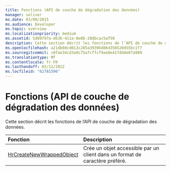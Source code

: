 ```yaml
---
title: Fonctions (API de couche de dégradation des données)
manager: soliver
ms.date: 03/09/2015
ms.audience: Developer
ms.topic: overview
ms.localizationpriority: medium
ms.assetid: 5d89797a-d636-411a-8e8b-28dbcac5af50
description: Cette section décrit les fonctions de l’API de couche de dégradation des données.
ms.openlocfilehash: a21db60cd013c205a3939bd86d356520d55bc1f7
ms.sourcegitcommit: c0fae34cd3a9c75a7cffcf9ae8e417ddde07a989
ms.translationtype: MT
ms.contentlocale: fr-FR
ms.lasthandoff: 02/12/2022
ms.locfileid: "62781596"
---
```

# <a name="functions-data-degradation-layer-api"></a>Fonctions (API de couche de dégradation des données)

Cette section décrit les fonctions de l’API de couche de dégradation des données.
  
|**Fonction**|**Description**|
|:-----|:-----|
|[HrCreateNewWrappedObject](hrcreatenewwrappedobject.md) <br/> |Crée un objet accessible par un client dans un format de caractère préféré. |
   

